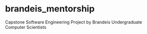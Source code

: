 # brandeis_mentorship
Capstone Software Engineering Project by Brandeis Undergraduate Computer Scientists
